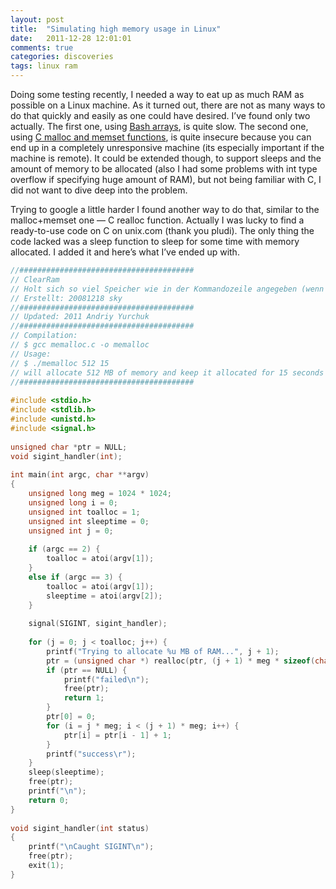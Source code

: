 ```yaml
---
layout: post
title:  "Simulating high memory usage in Linux"
date:   2011-12-28 12:01:01
comments: true
categories: discoveries
tags: linux ram
---
```



Doing some testing recently, I needed a way to eat up as much RAM as possible on a Linux machine. As it turned out, there are not as many ways to do that quickly and easily as one could have desired. I’ve found only two actually. The first one, using [Bash arrays](http://stackoverflow.com/questions/4964799/write-a-bash-shell-script-that-consumes-a-constant-amount-of-ram-for-a-user-defi), is quite slow. The second one, using [C malloc and memset functions](http://stackoverflow.com/questions/1865501/c-program-on-linux-to-exhaust-memory), is quite insecure because you can end up in a completely unresponsive machine (its especially important if the machine is remote). It could be extended though, to support sleeps and the amount of memory to be allocated (also I had some problems with int type overflow if specifying huge amount of RAM), but not being familiar with C, I did not want to dive deep into the problem.

Trying to google a little harder I found another way to do that, similar to the malloc+memset one — C realloc function. Actually I was lucky to find a ready-to-use code on C on unix.com (thank you pludi). The only thing the code lacked was a sleep function to sleep for some time with memory allocated. I added it and here’s what I’ve ended up with.

```c++
//#######################################
// ClearRam
// Holt sich so viel Speicher wie in der Kommandozeile angegeben (wenn möglich)
// Erstellt: 20081218 sky
//#######################################
// Updated: 2011 Andriy Yurchuk
//#######################################
// Compilation:
// $ gcc memalloc.c -o memalloc
// Usage:
// $ ./memalloc 512 15
// will allocate 512 MB of memory and keep it allocated for 15 seconds
//#######################################
 
#include <stdio.h>
#include <stdlib.h>
#include <unistd.h>
#include <signal.h>
 
unsigned char *ptr = NULL;
void sigint_handler(int);
 
int main(int argc, char **argv)
{
    unsigned long meg = 1024 * 1024;
    unsigned long i = 0;
    unsigned int toalloc = 1;
    unsigned int sleeptime = 0;
    unsigned int j = 0;
 
    if (argc == 2) {
        toalloc = atoi(argv[1]);
    }
    else if (argc == 3) {
        toalloc = atoi(argv[1]);
        sleeptime = atoi(argv[2]);
    }
 
    signal(SIGINT, sigint_handler);
 
    for (j = 0; j < toalloc; j++) {
        printf("Trying to allocate %u MB of RAM...", j + 1);
        ptr = (unsigned char *) realloc(ptr, (j + 1) * meg * sizeof(char));
        if (ptr == NULL) {
            printf("failed\n");
            free(ptr);
            return 1;
        }
        ptr[0] = 0;
        for (i = j * meg; i < (j + 1) * meg; i++) {
            ptr[i] = ptr[i - 1] + 1;
        }
        printf("success\r");
    }
    sleep(sleeptime);
    free(ptr);
    printf("\n");
    return 0;
}
 
void sigint_handler(int status)
{
    printf("\nCaught SIGINT\n");
    free(ptr);
    exit(1);
}
```
